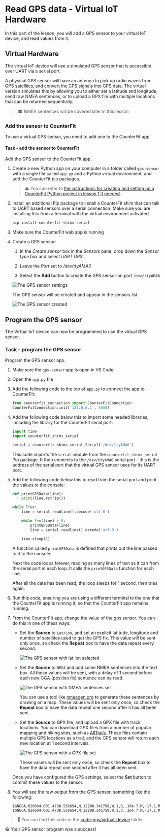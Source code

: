 # Read GPS data - Virtual IoT Hardware

In this part of the lesson, you will add a GPS sensor to your virtual IoT device, and read values from it.

## Virtual Hardware

The virtual IoT device will use a simulated GPS sensor that is accessible over UART via a serial port.

A physical GPS sensor will have an antenna to pick up radio waves from GPS satellites, and convert the GPS signals into GPS data. The virtual version simulates this by allowing you to either set a latitude and longitude,  send raw NMEA sentences, or to upload a GPX file with multiple locations that can be returned sequentially.

> 🎓 NMEA sentences will be covered later in this lesson

### Add the sensor to CounterFit

To use a virtual GPS sensor, you need to add one to the CounterFit app

#### Task - add the sensor to CounterFit

Add the GPS sensor to the CounterFit app.

1. Create a new Python app on your computer in a folder called `gps-sensor` with a single file called `app.py` and a Python virtual environment, and add the CounterFit pip packages.

    > ⚠️ You can refer to [the instructions for creating and setting up a CounterFit Python project in lesson 1 if needed](../../../1-getting-started/lessons/1-introduction-to-iot/virtual-device.md).

1. Install an additional Pip package to install a CounterFit shim that can talk to UART based sensors over a serial connection. Make sure you are installing this from a terminal with the virtual environment activated.

    ```sh
    pip install counterfit-shims-serial
    ```

1. Make sure the CounterFit web app is running

1. Create a GPS sensor:

    1. In the *Create sensor* box in the *Sensors* pane, drop down the *Sensor type* box and select *UART GPS*.

    1. Leave the *Port* set to */dev/ttyAMA0*

    1. Select the **Add** button to create the GPS sensor on port `/dev/ttyAMA0`

    ![The GPS sensor settings](../../../images/counterfit-create-gps-sensor.png)

    The GPS sensor will be created and appear in the sensors list.

    ![The GPS sensor created](../../../images/counterfit-gps-sensor.png)

## Program the GPS sensor

The Virtual IoT device can now be programmed to use the virtual GPS sensor.

### Task - program the GPS sensor

Program the GPS sensor app.

1. Make sure the `gps-sensor` app is open in VS Code

1. Open the `app.py` file

1. Add the following code to the top of `app.py` to connect the app to CounterFit:

    ```python
    from counterfit_connection import CounterFitConnection
    CounterFitConnection.init('127.0.0.1', 5000)
    ```

1. Add the following code below this to import some needed libraries, including the library for the CounterFit serial port:

    ```python
    import time
    import counterfit_shims_serial
    
    serial = counterfit_shims_serial.Serial('/dev/ttyAMA0')
    ```

    This code imports the `serial` module from the `counterfit_shims_serial` Pip package. It then connects to the `/dev/ttyAMA0` serial port - this is the address of the serial port that the virtual GPS sensor uses for its UART port.

1. Add the following code below this to read from the serial port and print the values to the console:

    ```python
    def printGPSData(line):
        print(line.rstrip())
    
    while True:
        line = serial.readline().decode('utf-8')
    
        while len(line) > 0:
            printGPSData(line)
            line = serial.readline().decode('utf-8')
    
        time.sleep(1)
    ```

    A function called `printGPSData` is defined that prints out the line passed to it to the console.

    Next the code loops forever, reading as many lines of text as it can from the serial port in each loop. It calls the `printGPSData` function for each line.

    After all the data has been read, the loop sleeps for 1 second, then tries again.

1. Run this code, ensuring you are using a different terminal to the one that the CounterFit app is running it, so that the CounterFit app remains running.

1. From the CounterFit app, change the value of the gps sensor. You can do this in one of thess ways:

    * Set the **Source** to `Lat/Lon`, and set an explicit latitude, longitude and number of satellites used to get the GPS fix. This value will be sent only once, so check the **Repeat** box to have the data repeat every second.

      ![The GPS sensor with lat lon selected](../../../images/counterfit-gps-sensor-latlon.png)

    * Set the **Source** to `NMEA` and add some NMEA sentences into the text box. All these values will be sent, with a delay of 1 second before each new GGA (position fix) sentence can be read.

      ![The GPS sensor with NMEA sentences set](../../../images/counterfit-gps-sensor-nmea.png)

      You can use a tool like [nmeagen.org](https://www.nmeagen.org) to generate these sentences by drawing on a map. These values will be sent only once, so check the **Repeat** box to have the data repeat one second after it has all been sent.

    * Set the **Source** to GPX file, and upload a GPX file with track locations. You can download GPX files from a number of popular mapping and hiking sites, such as [AllTrails](https://www.alltrails.com/). These files contain multiple GPS locations as a trail, and the GPS sensor will return each new location at 1 second intervals.

      ![The GPS sensor with a GPX file set](../../../images/counterfit-gps-sensor-gpxfile.png)

      These values will be sent only once, so check the **Repeat** box to have the data repeat one second after it has all been sent.

    Once you have configured the GPS settings, select the **Set** button to commit these values to the sensor.

1. You will see the raw output from the GPS sensor, something like the following:

    ```output
    $GNGGA,020604.001,4738.538654,N,12208.341758,W,1,3,,164.7,M,-17.1,M,,*67
    $GNGGA,020604.001,4738.538654,N,12208.341758,W,1,3,,164.7,M,-17.1,M,,*67
    ```

> 💁 You can find this code in the [code-gps/virtual-device](code-gps/virtual-device) folder.

😀 Your GPS sensor program was a success!
